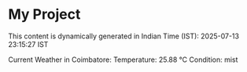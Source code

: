 # My Project

This content is dynamically generated in Indian Time (IST): 2025-07-13 23:15:27 IST


Current Weather in Coimbatore:
Temperature: 25.88 °C
Condition: mist

